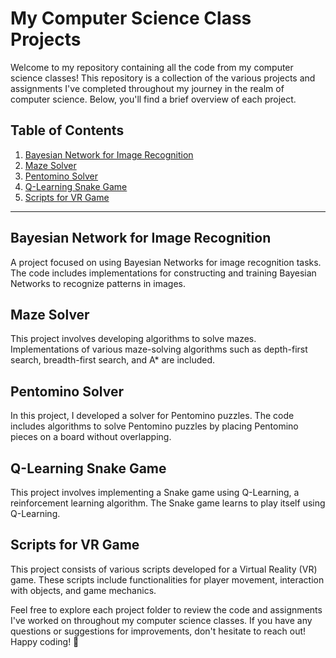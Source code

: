 # My Computer Science Class Projects

Welcome to my repository containing all the code from my computer science classes! This repository is a collection of the various projects and assignments I've completed throughout my journey in the realm of computer science. Below, you'll find a brief overview of each project.

## Table of Contents

1. [Bayesian Network for Image Recognition](#bayesian-network-for-image-recognition)
2. [Maze Solver](#maze-solver)
3. [Pentomino Solver](#pentomino-solver)
4. [Q-Learning Snake Game](#q-learning-snake-game)
5. [Scripts for VR Game](#scripts-for-vr-game)

---

## Bayesian Network for Image Recognition

A project focused on using Bayesian Networks for image recognition tasks. The code includes implementations for constructing and training Bayesian Networks to recognize patterns in images.

## Maze Solver

This project involves developing algorithms to solve mazes. Implementations of various maze-solving algorithms such as depth-first search, breadth-first search, and A* are included.

## Pentomino Solver

In this project, I developed a solver for Pentomino puzzles. The code includes algorithms to solve Pentomino puzzles by placing Pentomino pieces on a board without overlapping.

## Q-Learning Snake Game

This project involves implementing a Snake game using Q-Learning, a reinforcement learning algorithm. The Snake game learns to play itself using Q-Learning.

## Scripts for VR Game

This project consists of various scripts developed for a Virtual Reality (VR) game. These scripts include functionalities for player movement, interaction with objects, and game mechanics.

Feel free to explore each project folder to review the code and assignments I've worked on throughout my computer science classes. If you have any questions or suggestions for improvements, don't hesitate to reach out! Happy coding! 🚀
